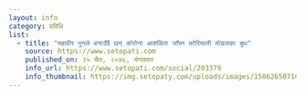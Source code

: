 ```yaml
---
layout: info
category: प्रविधि
list:
  - title: "महावीर पुनले बनाउँदै छन् कोरोना आशंकित जाँच्न कोरियाली मोडलका बुथ"
    source: https://www.setopati.com
    published_on: २५ चैत, २०७६, मंगलवार
    info_url: https://www.setopati.com/social/203379
    info_thumbnail: https://img.setopaty.com/uploads/images/1586265071Corona_testing_booth_made_my_N.JPG
---
```

